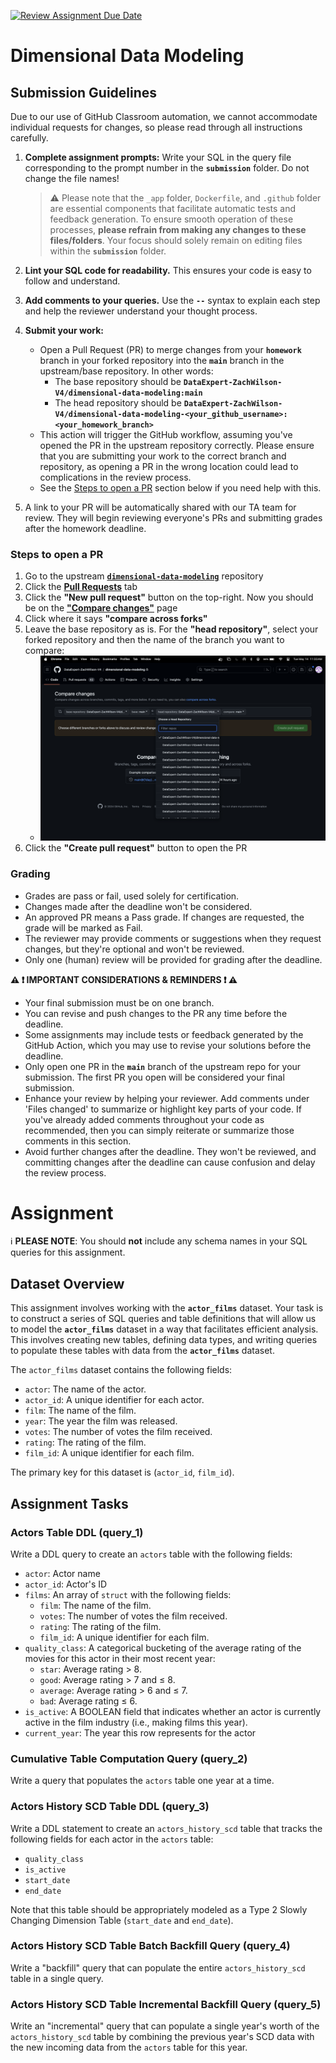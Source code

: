 [![Review Assignment Due Date](https://classroom.github.com/assets/deadline-readme-button-24ddc0f5d75046c5622901739e7c5dd533143b0c8e959d652212380cedb1ea36.svg)](https://classroom.github.com/a/GPwSX-Al)
# Dimensional Data Modeling

## Submission Guidelines

Due to our use of GitHub Classroom automation, we cannot accommodate individual requests for changes, so please read through all instructions carefully.

1. **Complete assignment prompts:** Write your SQL in the query file corresponding to the prompt number in the **`submission`** folder. Do not change the file names!
    >
    > :warning: Please note that the `_app` folder, `Dockerfile`, and `.github` folder are essential components that facilitate automatic tests and feedback generation. 
    > To ensure smooth operation of these processes, **please refrain from making any changes to these files/folders**. 
    > Your focus should solely remain on editing files within the **`submission`** folder.
    >

2. **Lint your SQL code for readability.** This ensures your code is easy to follow and understand.

3. **Add comments to your queries.** Use the **`--`** syntax to explain each step and help the reviewer understand your thought process. 

4. **Submit your work:**
    - Open a Pull Request (PR) to merge changes from your **`homework`** branch in your forked repository into the **`main`** branch in the upstream/base repository. In other words:
      - The base repository should be **`DataExpert-ZachWilson-V4/dimensional-data-modeling:main`**
      - The head repository should be **`DataExpert-ZachWilson-V4/dimensional-data-modeling-<your_github_username>:<your_homework_branch>`**
    - This action will trigger the GitHub workflow, assuming you've opened the PR in the upstream repository correctly. Please ensure that you are submitting your work to the correct branch and repository, as opening a PR in the wrong location could lead to complications in the review process.
    - See the [Steps to open a PR](#steps-to-open-a-pr) section below if you need help with this.

  5. A link to your PR will be automatically shared with our TA team for review. They will begin reviewing everyone's PRs and submitting grades after the homework deadline.

### Steps to open a PR
  1. Go to the upstream [**`dimensional-data-modeling`**](https://github.com/DataExpert-ZachWilson-V4/dimensional-data-modeling) repository
  2. Click the [**Pull Requests**](https://github.com/DataExpert-ZachWilson-V4/dimensional-data-modeling/pulls) tab
  3. Click the **"New pull request"** button on the top-right. Now you should be on the [**"Compare changes"**](https://github.com/DataExpert-ZachWilson-V4/dimensional-data-modeling/compare) page
  4. Click where it says **"compare across forks"**
  5. Leave the base repository as is. For the **"head repository"**, select your forked repository and then the name of the branch you want to compare:
     - <img src="compare_changes_screenshot.png" alt="screenshot of compare changes page in GitHub" width="600">
  6. Click the **"Create pull request"** button to open the PR

### Grading
  - Grades are pass or fail, used solely for certification.
  - Changes made after the deadline won't be considered. 
  - An approved PR means a Pass grade. If changes are requested, the grade will be marked as Fail.
  - The reviewer may provide comments or suggestions when they request changes, but they're optional and won't be reviewed.
  - Only one (human) review will be provided for grading after the deadline.

**:warning: :exclamation: IMPORTANT CONSIDERATIONS & REMINDERS :exclamation: :warning:**
  - Your final submission must be on one branch. 
  - You can revise and push changes to the PR any time before the deadline.
  - Some assignments may include tests or feedback generated by the GitHub Action, which you may use to revise your solutions before the deadline.
  - Only open one PR in the **`main`** branch of the upstream repo for your submission. The first PR you open will be considered your final submission.
  - Enhance your review by helping your reviewer. Add comments under 'Files changed' to summarize or highlight key parts of your code. If you've already added comments throughout your code as recommended, then you can simply reiterate or summarize those comments in this section.
  - Avoid further changes after the deadline. They won't be reviewed, and committing changes after the deadline can cause confusion and delay the review process.

Assignment
==================

ℹ️ **PLEASE NOTE**: You should **not** include any schema names in your SQL queries for this assignment.


## Dataset Overview

This assignment involves working with the **`actor_films`** dataset. Your task is to construct a series of SQL queries and table definitions that will allow us to model the **`actor_films`** dataset in a way that facilitates efficient analysis. This involves creating new tables, defining data types, and writing queries to populate these tables with data from the **`actor_films`** dataset.

The `actor_films` dataset contains the following fields:

- `actor`: The name of the actor.
- `actor_id`: A unique identifier for each actor.
- `film`: The name of the film.
- `year`: The year the film was released.
- `votes`: The number of votes the film received.
- `rating`: The rating of the film.
- `film_id`: A unique identifier for each film.

The primary key for this dataset is (`actor_id`, `film_id`).

## Assignment Tasks

### Actors Table DDL (query_1)

Write a DDL query to create an `actors` table with the following fields:

- `actor`: Actor name
- `actor_id`: Actor's ID
- `films`: An array of `struct` with the following fields:
  - `film`: The name of the film.
  - `votes`: The number of votes the film received.
  - `rating`: The rating of the film.
  - `film_id`: A unique identifier for each film.
- `quality_class`: A categorical bucketing of the average rating of the movies for this actor in their most recent year:
  - `star`: Average rating > 8.
  - `good`: Average rating > 7 and ≤ 8.
  - `average`: Average rating > 6 and ≤ 7.
  - `bad`: Average rating ≤ 6.
- `is_active`: A BOOLEAN field that indicates whether an actor is currently active in the film industry (i.e., making films this year).
- `current_year`: The year this row represents for the actor

### Cumulative Table Computation Query (query_2)

Write a query that populates the `actors` table one year at a time.

### Actors History SCD Table DDL (query_3)

Write a DDL statement to create an `actors_history_scd` table that tracks the following fields for each actor in the `actors` table:

- `quality_class`
- `is_active`
- `start_date`
- `end_date`

Note that this table should be appropriately modeled as a Type 2 Slowly Changing Dimension Table (`start_date` and `end_date`).

### Actors History SCD Table Batch Backfill Query (query_4)

Write a "backfill" query that can populate the entire `actors_history_scd` table in a single query.

### Actors History SCD Table Incremental Backfill Query (query_5)

Write an "incremental" query that can populate a single year's worth of the `actors_history_scd` table by combining the previous year's SCD data with the new incoming data from the `actors` table for this year.
